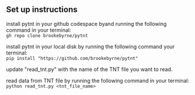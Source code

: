 ## Set up instructions 
install pytnt in your github codespace byand running the following command in your terminal:\
`gh repo clone brookebyrne/pytnt`

install pytnt in your local disk by running the following command your terminal:\
`pip install "https://github.com/brookebyrne/pytnt"`

update "read_tnt.py" with the name of the TNT file you want to read.

read data from TNT file by running the following command in your terminal:\
`python read_tnt.py <tnt_file_name>`





